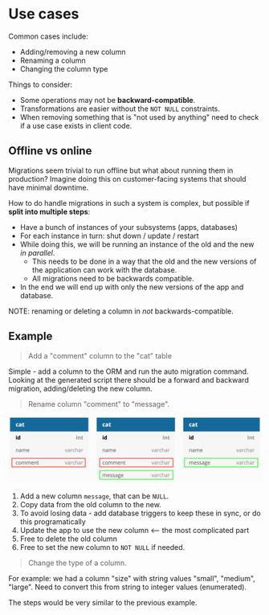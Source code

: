 # Use cases

Common cases include:

* Adding/removing a new column
* Renaming a column
* Changing the column type

Things to consider:

* Some operations may not be **backward-compatible**.
* Transformations are easier without the `NOT NULL` constraints.
* When removing something that is "not used by anything" need to check if a use case exists in client 
code.

## Offline vs online

Migrations seem trivial to run offline but what about running them in production? Imagine doing this on
customer-facing systems that should have minimal downtime.

How to do handle migrations in such a system is complex, but possible if **split into multiple steps**:

* Have a bunch of instances of your subsystems (apps, databases)
* For each instance in turn: shut down / update / restart
* While doing this, we will be running an instance of the old and the new _in parallel_.
    * This needs to be done in a way that the old and the new versions of the application can work
    with the database.
    * All migrations need to be backwards compatible.
* In the end we will end up with only the new versions of the app and database.
    
NOTE: renaming or deleting a column in _not_ backwards-compatible.

## Example

> Add a "comment" column to the "cat" table

Simple - add a column to the ORM and run the auto migration command. Looking at the generated script
there should be a forward and backward migration, adding/deleting the new column.

> Rename column "comment" to "message".

![](cat_tables.png)
 
1. Add a new column `message`, that can be `NULL`.
2. Copy data from the old column to the new.
3. To avoid losing data - add database triggers to keep these in sync, or do this programatically
4. Update the app to use the new column  <-- the most complicated part
5. Free to delete the old column
6. Free to set the new column to `NOT NULL` if needed.

> Change the type of a column.

For example: we had a column "size" with string values "small", "medium", "large". Need to convert this 
from string to integer values (enumerated).

The steps would be very similar to the previous example.

